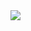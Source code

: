 <img align='right' src="https://github-readme-stats.vercel.app/api?username=cobanov&show_icons=true">
